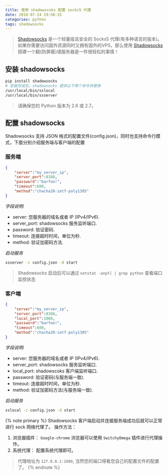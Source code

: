 ```yaml
---
title: 使用 shadowscoks 配置 socks5 代理
date: 2018-07-24 19:58:15
categories: python
tags: shadowsocks
---
```


> [Shadowsocks](https://shadowsocks.org) 是一个轻量级且安全的 Socks5 代理(有多种语言的版本)。如果你需要访问国外资源同时又拥有国外的VPS，那么使用 [Shadowsocks](https://shadowsocks.org) 搭建一个翻{防屏蔽}墙服务器是一件很轻松的事情！

<!-- more -->

## 安装 shadowsocks

```bash
pip install shadowsocks
# 安装完成后，shadowsocks 提供以下两个命令供使用
/usr/local/bin/sslocal
/usr/local/bin/ssserver
```

> 请确保您的 Python 版本为 2.6 或 2.7。

## 配置 shadowsocks

Shadowsocks 支持 JSON 格式的配置文件(config.json)，同时也支持命令行模式，下面分别介绍服务端与客户端的配置

### 服务端

```json
{
    "server":"my_server_ip",
    "server_port":8388,
    "password":"barfoo!",
    "timeout":600,
    "method":"chacha20-ietf-poly1305"
}
```

*字段说明:*

- server: 您服务器的域名或者 IP (IPv4/IPv6).
- server_port: shadowsocks 服务监听端口.
- password: 验证密码.
- timeout: 连接超时时间，单位为秒.
- method: 验证加密码方法.

*启动服务*

```bash
ssserver -c config.json -d start
```

> Shadowsocks 启动后可以通过 `netstat -anptl | grep python` 查看端口监控状态

### 客户端

```json
{
    "server":"my_server_ip",
    "server_port":8388,
    "local_port":1080,
    "password":"barfoo!",
    "timeout":600,
    "method":"chacha20-ietf-poly1305"
}
```

*字段说明:*

- server: 您服务器的域名或者 IP (IPv4/IPv6).
- server_port: shadowsocks 服务监听端口.
- local_port: shadowscoks 客户端监听端口.
- password: 验证密码(与服务端一致).
- timeout: 连接超时时间，单位为秒.
- method: 验证加密码方法(与服务端一致).

*启动服务*

```bash
sslocal -c config.json -d start
```

{% note primary %}
Shadowsocks 客户端启动并连接服务端成功后就可以正常进行 sock 网络代理了。
操作方法：
1. 浏览器插件： `Google-chrome` 浏览器可以使用 `SwitchyOmega` 插件进行代理操作。
2. 系统代理： 配置系统代理即可。

> 代理地址为 `127.0.0.1:1080`, 当然您的端口得看您自己的配置文件的配置了。
{% endnote %}
